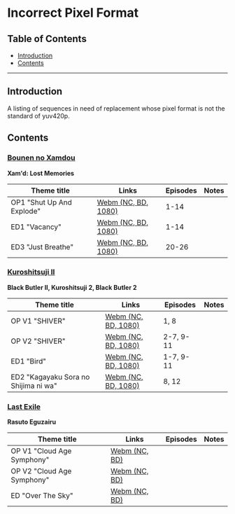 # Incorrect Pixel Format

## Table of Contents

* [Introduction](#introduction)
* [Contents](#contents)

---

## Introduction

A listing of sequences in need of replacement whose pixel format is not the standard of yuv420p.

## Contents

### [Bounen no Xamdou](https://myanimelist.net/anime/4177/)
**Xam'd: Lost Memories**

Theme title|Links|Episodes|Notes
-|-|-|-
OP1 "Shut Up And Explode"|[Webm \(NC, BD, 1080)](/video/BounenNoXamdou-OP1.webm)|1-14|
ED1 "Vacancy"|[Webm \(NC, BD, 1080)](/video/BounenNoXamdou-ED1.webm)|1-14|
ED3 "Just Breathe"|[Webm \(NC, BD, 1080)](/video/BounenNoXamdou-ED3.webm)|20-26|

### [Kuroshitsuji II](https://myanimelist.net/anime/6707/)
**Black Butler II, Kuroshitsuji 2, Black Butler 2**

Theme title|Links|Episodes|Notes
-|-|-|-
OP V1 "SHIVER"|[Webm \(NC, BD, 1080)](/video/KuroshitsujiS2-OP1.webm)|1, 8|
OP V2 "SHIVER"|[Webm \(NC, BD, 1080)](/video/KuroshitsujiS2-OP1v2.webm)|2-7, 9-11|
ED1 "Bird"|[Webm \(NC, BD, 1080)](/video/KuroshitsujiS2-ED1.webm)|1-7, 9-11|
ED2 "Kagayaku Sora no Shijima ni wa"|[Webm \(NC, BD, 1080)](/video/KuroshitsujiS2-ED2.webm)|8, 12|

### [Last Exile](https://myanimelist.net/anime/97/)
**Rasuto Eguzairu**

Theme title|Links|Episodes|Notes
-|-|-|-
OP V1 "Cloud Age Symphony"|[Webm \(NC, BD)](/video/LastExile-OP1.webm)||
OP V2 "Cloud Age Symphony"|[Webm \(NC, BD)](/video/LastExile-OP1v2.webm)||
ED "Over The Sky"|[Webm \(NC, BD)](/video/LastExile-ED1.webm)||
